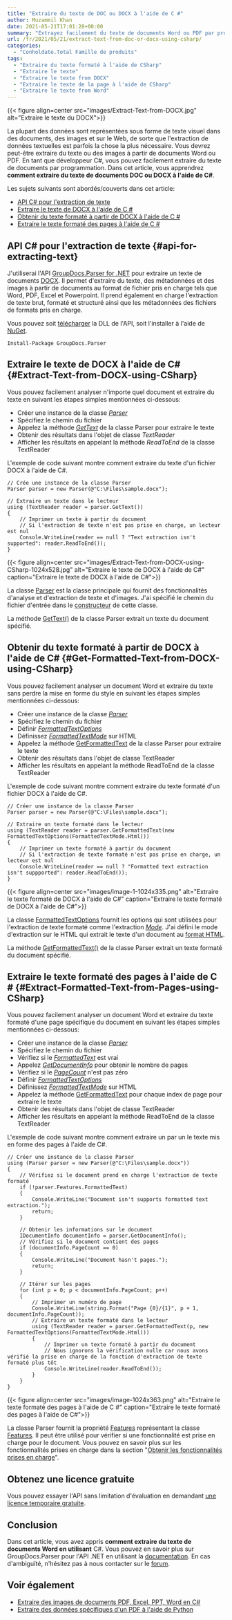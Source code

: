```yaml
---
title: "Extraire du texte de DOC ou DOCX à l'aide de C #"
author: Muzammil Khan
date: 2021-05-21T17:01:28+00:00
summary: "Extrayez facilement du texte de documents Word ou PDF par programmation. Dans cet article, vous apprendrez **à extraire du texte des documents DOC ou DOCX à l'aide de C#** ."
url: /fr/2021/05/21/extract-text-from-doc-or-docx-using-csharp/
categories:
  - "Conholdate.Total Famille de produits"
tags:
  - "Extraire du texte formaté à l'aide de CSharp"
  - "Extraire le texte"
  - "Extraire le texte from DOCX"
  - "Extraire le texte de la page à l'aide de CSharp"
  - "Extraire le texte from Word"
---
```


{{< figure align=center src="images/Extract-Text-from-DOCX.jpg" alt="Extraire le texte du DOCX">}}
 
La plupart des données sont représentées sous forme de texte visuel dans des documents, des images et sur le Web, de sorte que l'extraction de données textuelles est parfois la chose la plus nécessaire. Vous devrez peut-être extraire du texte ou des images à partir de documents Word ou PDF. En tant que développeur C#, vous pouvez facilement extraire du texte de documents par programmation. Dans cet article, vous apprendrez **comment extraire du texte de documents DOC ou DOCX à l'aide de C#**.

Les sujets suivants sont abordés/couverts dans cet article:

  * [API C# pour l'extraction de texte][2]
  * [Extraire le texte de DOCX à l'aide de C #][3]
  * [Obtenir du texte formaté à partir de DOCX à l'aide de C #][4]
  * [Extraire le texte formaté des pages à l'aide de C #][5]

## API C# pour l'extraction de texte {#api-for-extracting-text}

J'utiliserai l'API [GroupDocs.Parser for .NET][6] pour extraire un texte de documents [DOCX][7]. Il permet d'extraire du texte, des métadonnées et des images à partir de documents au format de fichier pris en charge tels que Word, PDF, Excel et Powerpoint. Il prend également en charge l'extraction de texte brut, formaté et structuré ainsi que les métadonnées des fichiers de formats pris en charge.

Vous pouvez soit [télécharger][8] la DLL de l'API, soit l'installer à l'aide de [NuGet][9].

```
Install-Package GroupDocs.Parser
```

## Extraire le texte de DOCX à l'aide de C# {#Extract-Text-from-DOCX-using-CSharp}

Vous pouvez facilement analyser n'importe quel document et extraire du texte en suivant les étapes simples mentionnées ci-dessous:

  * Créer une instance de la classe _[Parser][10]_
  * Spécifiez le chemin du fichier
  * Appelez la méthode _[GetText][11]_ de la classe Parser pour extraire le texte
  * Obtenir des résultats dans l'objet de classe _TextReader_
  * Afficher les résultats en appelant la méthode _ReadToEnd_ de la classe TextReader

L'exemple de code suivant montre comment extraire du texte d'un fichier DOCX à l'aide de C#.

```
// Crée une instance de la classe Parser
Parser parser = new Parser(@"C:\Files\sample.docx");

// Extraire un texte dans le lecteur
using (TextReader reader = parser.GetText())
{
    // Imprimer un texte à partir du document
    // Si l'extraction de texte n'est pas prise en charge, un lecteur est nul
    Console.WriteLine(reader == null ? "Text extraction isn't supported": reader.ReadToEnd());
}
```

{{< figure align=center src="images/Extract-Text-from-DOCX-using-CSharp-1024x528.jpg" alt="Extraire le texte de DOCX à l'aide de C#" caption="Extraire le texte de DOCX à l'aide de C#">}}
 
La classe [Parser][10] est la classe principale qui fournit des fonctionnalités d'analyse et d'extraction de texte et d'images. J'ai spécifié le chemin du fichier d'entrée dans le [constructeur][13] de cette classe.

La méthode [GetText()][14] de la classe Parser extrait un texte du document spécifié.

## Obtenir du texte formaté à partir de DOCX à l'aide de C# {#Get-Formatted-Text-from-DOCX-using-CSharp}

Vous pouvez facilement analyser un document Word et extraire du texte sans perdre la mise en forme du style en suivant les étapes simples mentionnées ci-dessous:

  * Créer une instance de la classe _[Parser][10]_
  * Spécifiez le chemin du fichier
  * Définir _[FormattedTextOptions][15]_
  * Définissez _[FormattedTextMode][16]_ sur HTML
  * Appelez la méthode [GetFormattedText][17] de la classe Parser pour extraire le texte
  * Obtenir des résultats dans l'objet de classe TextReader
  * Afficher les résultats en appelant la méthode ReadToEnd de la classe TextReader

L'exemple de code suivant montre comment extraire du texte formaté d'un fichier DOCX à l'aide de C#.

```
// Créer une instance de la classe Parser
Parser parser = new Parser(@"C:\Files\sample.docx");

// Extraire un texte formaté dans le lecteur
using (TextReader reader = parser.GetFormattedText(new FormattedTextOptions(FormattedTextMode.Html)))
{
    // Imprimer un texte formaté à partir du document
    // Si l'extraction de texte formaté n'est pas prise en charge, un lecteur est nul
    Console.WriteLine(reader == null ? "Formatted text extraction isn't suppported": reader.ReadToEnd());
}
```

{{< figure align=center src="images/image-1-1024x335.png" alt="Extraire le texte formaté de DOCX à l'aide de C#" caption="Extraire le texte formaté de DOCX à l'aide de C#">}}
 
La classe [FormattedTextOptions][15] fournit les options qui sont utilisées pour l'extraction de texte formaté comme l'extraction _[Mode][16]_. J'ai défini le mode d'extraction sur le HTML qui extrait le texte d'un document au [format HTML](https://docs.groupdocs.com/display/parsernet/HTML).

La méthode [GetFormattedText()][19] de la classe Parser extrait un texte formaté du document spécifié.

## Extraire le texte formaté des pages à l'aide de C # {#Extract-Formatted-Text-from-Pages-using-CSharp}

Vous pouvez facilement analyser un document Word et extraire du texte formaté d'une page spécifique du document en suivant les étapes simples mentionnées ci-dessous:
  * Créer une instance de la classe _[Parser][10]_
  * Spécifiez le chemin du fichier
  * Vérifiez si le _[FormattedText][20]_ est vrai
  * Appelez _[GetDocumentInfo][21]_ pour obtenir le nombre de pages
  * Vérifiez si le _[PageCount][22]_ n'est pas zéro
  * Définir _[FormattedTextOptions][15]_
  * Définissez _[FormattedTextMode][16]_ sur HTML
  * Appelez la méthode [GetFormattedText][17] pour chaque index de page pour extraire le texte
  * Obtenir des résultats dans l'objet de classe TextReader
  * Afficher les résultats en appelant la méthode ReadToEnd de la classe TextReader

L'exemple de code suivant montre comment extraire un par un le texte mis en forme des pages à l'aide de C#.

```
// Créer une instance de la classe Parser
using (Parser parser = new Parser(@"C:\Files\sample.docx"))
{
    // Vérifiez si le document prend en charge l'extraction de texte formaté
    if (!parser.Features.FormattedText)
    {
        Console.WriteLine("Document isn't supports formatted text extraction.");
        return;
    }

    // Obtenir les informations sur le document
    IDocumentInfo documentInfo = parser.GetDocumentInfo();
    // Vérifiez si le document contient des pages
    if (documentInfo.PageCount == 0)
    {
        Console.WriteLine("Document hasn't pages.");
        return;
    }

    // Itérer sur les pages
    for (int p = 0; p < documentInfo.PageCount; p++)
    {
        // Imprimer un numéro de page 
        Console.WriteLine(string.Format("Page {0}/{1}", p + 1, documentInfo.PageCount));
        // Extraire un texte formaté dans le lecteur
        using (TextReader reader = parser.GetFormattedText(p, new FormattedTextOptions(FormattedTextMode.Html)))
        {
            // Imprimer un texte formaté à partir du document
            // Nous ignorons la vérification nulle car nous avons vérifié la prise en charge de la fonction d'extraction de texte formaté plus tôt
            Console.WriteLine(reader.ReadToEnd());
        }
    }
}
```

{{< figure align=center src="images/image-1024x363.png" alt="Extraire le texte formaté des pages à l'aide de C #" caption="Extraire le texte formaté des pages à l'aide de C#">}}
 

La classe Parser fournit la propriété [Features][24] représentant la classe [Features][25]. Il peut être utilisé pour vérifier si une fonctionnalité est prise en charge pour le document. Vous pouvez en savoir plus sur les fonctionnalités prises en charge dans la section "[Obtenir les fonctionnalités prises en charge][26]".

## Obtenez une licence gratuite

Vous pouvez essayer l'API sans limitation d'évaluation en demandant [une licence temporaire gratuite][27].

## Conclusion

Dans cet article, vous avez appris **comment extraire du texte de documents Word en utilisant** C#. Vous pouvez en savoir plus sur GroupDocs.Parser pour l'API .NET en utilisant la [documentation][28]. En cas d'ambiguïté, n'hésitez pas à nous contacter sur le [forum][29].

## Voir également

  * [Extraire des images de documents PDF, Excel, PPT, Word en C#][30]
  * [Extraire des données spécifiques d'un PDF à l'aide de Python][31]

 [1]: https://blog.conholdate.com/wp-content/uploads/sites/27/2021/05/Extract-Text-from-DOCX.jpg
 [2]: #api-for-extracting-text
 [3]: #Extract-Text-from-DOCX-using-CSharp
 [4]: #Get-Formatted-Text-from-DOCX-using-CSharp
 [5]: #Extract-Formatted-Text-from-Pages-using-CSharp
 [6]: https://products.groupdocs.com/parser/net
 [7]: https://docs.fileformat.com/word-processing/docx/
 [8]: https://downloads.groupdocs.com/parser/net
 [9]: https://www.nuget.org/packages/GroupDocs.Parser
 [10]: https://apireference.groupdocs.com/parser/net/groupdocs.parser/parser
 [11]: https://apireference.groupdocs.com/parser/net/groupdocs.parser/parser/methods/gettext/index
 [12]: https://blog.conholdate.com/wp-content/uploads/sites/27/2021/05/Extract-Text-from-DOCX-using-CSharp.jpg
 [13]: https://apireference.groupdocs.com/parser/net/groupdocs.parser/parser/constructors/7
 [14]: https://apireference.groupdocs.com/parser/net/groupdocs.parser/parser/methods/gettext
 [15]: https://apireference.groupdocs.com/parser/net/groupdocs.parser.options/formattedtextoptions
 [16]: https://apireference.groupdocs.com/parser/net/groupdocs.parser.options/formattedtextoptions/properties/mode
 [17]: https://apireference.groupdocs.com/parser/net/groupdocs.parser/parser/methods/getformattedtext/index
 [18]: https://blog.conholdate.com/wp-content/uploads/sites/27/2021/05/image-1.png
 [19]: https://apireference.groupdocs.com/parser/net/groupdocs.parser/parser/methods/getformattedtext
 [20]: https://apireference.groupdocs.com/parser/net/groupdocs.parser.options/features/properties/formattedtext
 [21]: https://apireference.groupdocs.com/parser/net/groupdocs.parser/parser/methods/getdocumentinfo
 [22]: https://apireference.groupdocs.com/parser/net/groupdocs.parser.options/idocumentinfo/properties/pagecount
 [23]: https://blog.conholdate.com/wp-content/uploads/sites/27/2021/05/image.png
 [24]: https://apireference.groupdocs.com/parser/net/groupdocs.parser/parser/properties/features
 [25]: https://apireference.groupdocs.com/parser/net/groupdocs.parser.options/features
 [26]: https://docs.groupdocs.com/parser/net/get-supported-features/
 [27]: https://purchase.groupdocs.com/temporary-license
 [28]: https://docs.groupdocs.com/parser/net/
 [29]: https://forum.groupdocs.com/c/parser/
 [30]: https://blog.groupdocs.com/2020/10/28/extract-images-from-pdf-word-excel-ppt-using-csharp/
 [31]: https://blog.groupdocs.cloud/2021/04/28/extract-specific-data-from-pdf-using-python/

